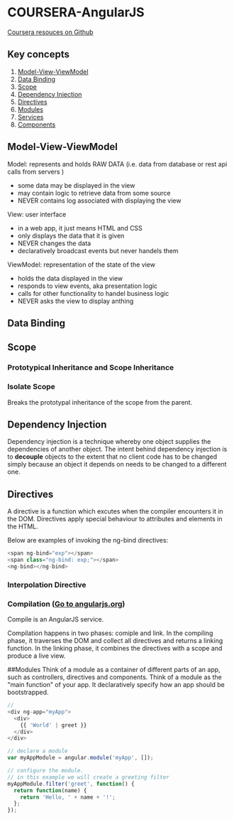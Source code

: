 # COURSERA-AngularJS
[Coursera resouces on Github](https://github.com/jhu-ep-coursera/fullstack-course5)

## Key concepts
  1. [Model-View-ViewModel](#model-view-viewmodel)
  1. [Data Binding](#data-binding)
  1. [Scope](#scope)
  1. [Dependency Injection](#dependency-injection)
  1. [Directives](#directives)
  1. [Modules](#modules)
  1. [Services](#services)
  1. [Components](#components)

## Model-View-ViewModel
  Model: represents and holds RAW DATA (i.e. data from database or rest api calls from servers )
  - some data may be displayed in the view
  - may contain logic to retrieve data from some source
  - NEVER contains log associated with displaying the view

  View: user interface
  - in a web app, it just means HTML and CSS
  - only displays the data that it is given
  - NEVER changes the data
  - declaratively broadcast events but never handels them

  ViewModel: representation of the state of the view
  - holds the data displayed in the view
  - responds to view events, aka presentation logic
  - calls for other functionality to handel business logic
  - NEVER asks the view to display anthing


## Data Binding

## Scope
### Prototypical Inheritance and Scope Inheritance

### Isolate Scope
  Breaks the prototypal inheritance of the scope from the parent.

## Dependency Injection
  Dependency injection is a technique whereby one object supplies the dependencies of another object. The intent behind dependency injection is to **decouple** objects to the extent that no client code has to be changed simply because an object it depends on needs to be changed to a different one.

## Directives
  A directive is a function which excutes when the compiler encounters it in the DOM.
  Directives apply special behaviour to attributes and elements in the HTML.

  Below are examples of invoking the ng-bind directives:

  ```javascript
  <span ng-bind="exp"></span>
  <span class="ng-bind: exp;"></span>
  <ng-bind></ng-bind>
  ```

### Interpolation Directive

### Compilation ([Go to angularjs.org](https://docs.angularjs.org/guide/compiler))
  Compile is an AngularJS service.

  Compilation happens in two phases: comiple and link. In the compiling phase, it traverses the DOM and collect all directives and returns a linking function. In the linking phase, it combines the directives with a scope and produce a live view.

##Modules
  Think of a module as a container of different parts of an app, such as controllers, directives and components.
  Think of a module as the "main function" of your app. It declaratively specify how an app should be bootstrapped.

  ```javascript
  //
  <div ng-app="myApp">
    <div>
      {{ 'World' | greet }}
    </div>
  </div>
  ```

  ```javascript
  // declare a module
  var myAppModule = angular.module('myApp', []);

  // configure the module.
  // in this example we will create a greeting filter
  myAppModule.filter('greet', function() {
    return function(name) {
      return 'Hello, ' + name + '!';
    };
  });
  ```
